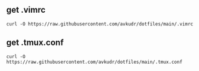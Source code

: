 ## get .vimrc

```
curl -O https://raw.githubusercontent.com/avkudr/dotfiles/main/.vimrc
```

## get .tmux.conf
```
curl -O https://raw.githubusercontent.com/avkudr/dotfiles/main/.tmux.conf
```
